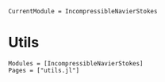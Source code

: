 ```@meta
CurrentModule = IncompressibleNavierStokes
```

# Utils

```@autodocs
Modules = [IncompressibleNavierStokes]
Pages = ["utils.jl"]
```
